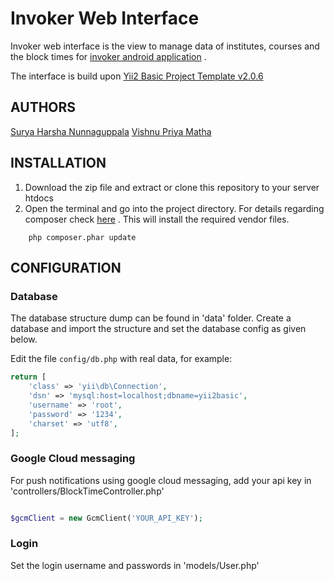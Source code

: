 Invoker Web Interface
=====================

Invoker web interface is the view to manage data of institutes, courses and the block times for [invoker android application](https://github.com/suryaharshan1/Invoker-Android-Client/) .

The interface is build upon [Yii2 Basic Project Template v2.0.6](https://packagist.org/packages/yiisoft/yii2-app-basic)

AUTHORS
-------

[Surya Harsha  Nunnaguppala](https://github.com/suryaharshan1)
[Vishnu Priya Matha](https://github.com/vishnupriyam)

INSTALLATION
------------

1. Download the zip file and extract or clone this repository to your server htdocs
2. Open the terminal and go into the project directory. For details regarding composer check [here](http://getcomposer.org/doc/00-intro.md#installation-nix) . This will install the required vendor files.

~~~
    php composer.phar update
~~~

CONFIGURATION
-------------

### Database

The database structure dump can be found in 'data' folder. Create a database and import the structure and set the database config as given below.

Edit the file `config/db.php` with real data, for example:

```php
return [
    'class' => 'yii\db\Connection',
    'dsn' => 'mysql:host=localhost;dbname=yii2basic',
    'username' => 'root',
    'password' => '1234',
    'charset' => 'utf8',
];
```

### Google Cloud messaging

For push notifications using google cloud messaging, add your api key in 'controllers/BlockTimeController.php'

``` php

$gcmClient = new GcmClient('YOUR_API_KEY');

```

### Login

Set the login username and passwords in 'models/User.php'
